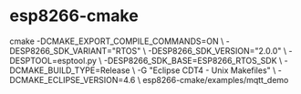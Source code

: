 # esp8266-cmake
cmake -DCMAKE_EXPORT_COMPILE_COMMANDS=ON \\
-DESP8266_SDK_VARIANT="RTOS"    \\
-DESP8266_SDK_VERSION="2.0.0"   \\
-DESPTOOL=esptool.py  \\
-DESP8266_SDK_BASE=ESP8266_RTOS_SDK \\
-DCMAKE_BUILD_TYPE=Release \\
-G "Eclipse CDT4 - Unix Makefiles" \\
-DCMAKE_ECLIPSE_VERSION=4.6 \\
esp8266-cmake/examples/mqtt_demo
